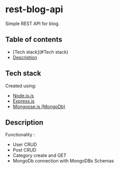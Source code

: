 # rest-blog-api 

Simple REST API for blog.

## Table of contents

* [Tech stack](#Tech stack)
* [Description](#Description)

## Tech stack

Created using:

* [Node.js.js](https://nodejs.org/en/)
* [Express.js](https://expressjs.com/)
* [Mongoose.js (MongoDb)](https://mongoosejs.com/)

## Description

Functionality :

- User CRUD
- Post CRUD
- Category create and GET
- MongoDb connection with MongoDBs Schemas 
